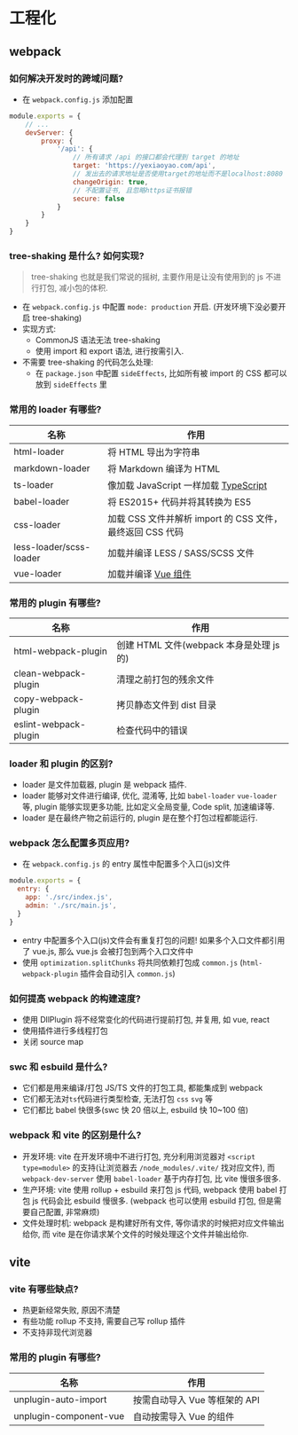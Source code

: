 # 工程化

## webpack

### 如何解决开发时的跨域问题?

- 在 `webpack.config.js` 添加配置

```JavaScript
module.exports = {
    // ...
    devServer: {
        proxy: {
            '/api': {
                // 所有请求 /api 的接口都会代理到 target 的地址
                target: 'https://yexiaoyao.com/api',
                // 发出去的请求地址是否使用target的地址而不是localhost:8080
                changeOrigin: true,
                // 不配置证书, 且忽略https证书报错
                secure: false
            }
        }
    }
}
```

### tree-shaking 是什么? 如何实现?

> tree-shaking 也就是我们常说的摇树, 主要作用是让没有使用到的 js 不进行打包, 减小包的体积.

- 在 `webpack.config.js` 中配置 `mode: production` 开启. (开发环境下没必要开启 tree-shaking)
- 实现方式:
  - CommonJS 语法无法 tree-shaking
  - 使用 import 和 export 语法, 进行按需引入.
- 不需要 tree-shaking 的代码怎么处理:
  - 在 `package.json` 中配置 `sideEffects`, 比如所有被 import 的 CSS 都可以放到 `sideEffects` 里

### 常用的 loader 有哪些?

| 名称                    | 作用                                                                     |
| ----------------------- | ------------------------------------------------------------------------ |
| html-loader             | 将 HTML 导出为字符串                                                     |
| markdown-loader         | 将 Markdown 编译为 HTML                                                  |
| ts-loader               | 像加载 JavaScript 一样加载 [TypeScript](https://www.typescriptlang.org/) |
| babel-loader            | 将 ES2015+ 代码并将其转换为 ES5                                          |
| css-loader              | 加载 CSS 文件并解析 import 的 CSS 文件，最终返回 CSS 代码                |
| less-loader/scss-loader | 加载并编译 LESS / SASS/SCSS 文件                                         |
| vue-loader              | 加载并编译 [Vue 组件](https://vuejs.org/v2/guide/components.html)        |

### 常用的 plugin 有哪些?

| 名称                  | 作用                                     |
| --------------------- | ---------------------------------------- |
| html-webpack-plugin   | 创建 HTML 文件(webpack 本身是处理 js 的) |
| clean-webpack-plugin  | 清理之前打包的残余文件                   |
| copy-webpack-plugin   | 拷贝静态文件到 dist 目录                 |
| eslint-webpack-plugin | 检查代码中的错误                         |

### loader 和 plugin 的区别?

- loader 是文件加载器, plugin 是 webpack 插件.
- loader 能够对文件进行编译, 优化, 混淆等, 比如 `babel-loader` `vue-loader` 等, plugin 能够实现更多功能, 比如定义全局变量, Code split, 加速编译等.
- loader 是在最终产物之前运行的, plugin 是在整个打包过程都能运行.

### webpack 怎么配置多页应用?

- 在 `webpack.config.js` 的 entry 属性中配置多个入口(js)文件

```JavaScript
module.exports = {
  entry: {
    app: './src/index.js',
    admin: './src/main.js',
  }
}

```

- entry 中配置多个入口(js)文件会有重复打包的问题! 如果多个入口文件都引用了 vue.js, 那么 vue.js 会被打包到两个入口文件中
- 使用 `optimization.splitChunks` 将共同依赖打包成 `common.js` (`html-webpack-plugin` 插件会自动引入 `common.js`)

### 如何提高 webpack 的构建速度?

- 使用 DllPlugin 将不经常变化的代码进行提前打包, 并复用, 如 vue, react
- 使用插件进行多线程打包
- 关闭 source map

### swc 和 esbuild 是什么?

- 它们都是用来编译/打包 JS/TS 文件的打包工具, 都能集成到 webpack
- 它们都无法对`ts`代码进行类型检查, 无法打包 `css` `svg` 等
- 它们都比 babel 快很多(swc 快 20 倍以上, esbuild 快 10~100 倍)

### webpack 和 vite 的区别是什么?

- 开发环境: vite 在开发环境中不进行打包, 充分利用浏览器对 `<script type=module>` 的支持(让浏览器去 `/node_modules/.vite/` 找对应文件), 而 `webpack-dev-server` 使用 `babel-loader` 基于内存打包, 比 vite 慢很多很多.
- 生产环境: vite 使用 rollup + esbuild 来打包 js 代码, webpack 使用 babel 打包 js 代码会比 esbuild 慢很多. (webpack 也可以使用 esbuild 打包, 但是需要自己配置, 非常麻烦)
- 文件处理时机: webpack 是构建好所有文件, 等你请求的时候把对应文件输出给你, 而 vite 是在你请求某个文件的时候处理这个文件并输出给你.

## vite

### vite 有哪些缺点?

- 热更新经常失败, 原因不清楚
- 有些功能 rollup 不支持, 需要自己写 rollup 插件
- 不支持非现代浏览器

### 常用的 plugin 有哪些?

| 名称                   | 作用                          |
| ---------------------- | ----------------------------- |
| unplugin-auto-import   | 按需自动导入 Vue 等框架的 API |
| unplugin-component-vue | 自动按需导入 Vue 的组件       |
